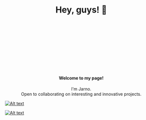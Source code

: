 <div>

  <h1 align="center">Hey, guys! 👋</h1>

  <h4 align="center" style="margin-top: 200px;">Welcome to my page!</h4>
  <p align="center">I'm Jarno. <br/> Open to collaborating on interesting and innovative projects.
  </p>



 <p align="left">

   <a href="https://www.linkedin.com/in/jarno-neuvonen-0a1617233/" target="_blank"><img align="center" src="https://camo.githubusercontent.com/8fdc1cc04c29ee0548aa86f0c3d3ca9b4e1736b51e60dbf94baf4f8aa37f411a/68747470733a2f2f696d672e736869656c64732e696f2f62616467652f4c696e6b6564496e2d626c75653f7374796c653d666c61742d737175617265266c6f676f3d6c696e6b6564696e" alt="Alt text"></a>

<a href="mailto:neuvonenjarno@gmail.com" target="_blank"><img src="https://camo.githubusercontent.com/4c48f8de6a74549c1430b4fadc0aebb2df984be13b0506a1ad3ba32c9795f8d5/68747470733a2f2f696d672e736869656c64732e696f2f62616467652f456d61696c2d626c75653f7374796c653d666c61742d737175617265266c6f676f3d676d61696c266c6f676f436f6c6f723d7768697465" alt="Alt text"></a>
 </p>







</div>

   
